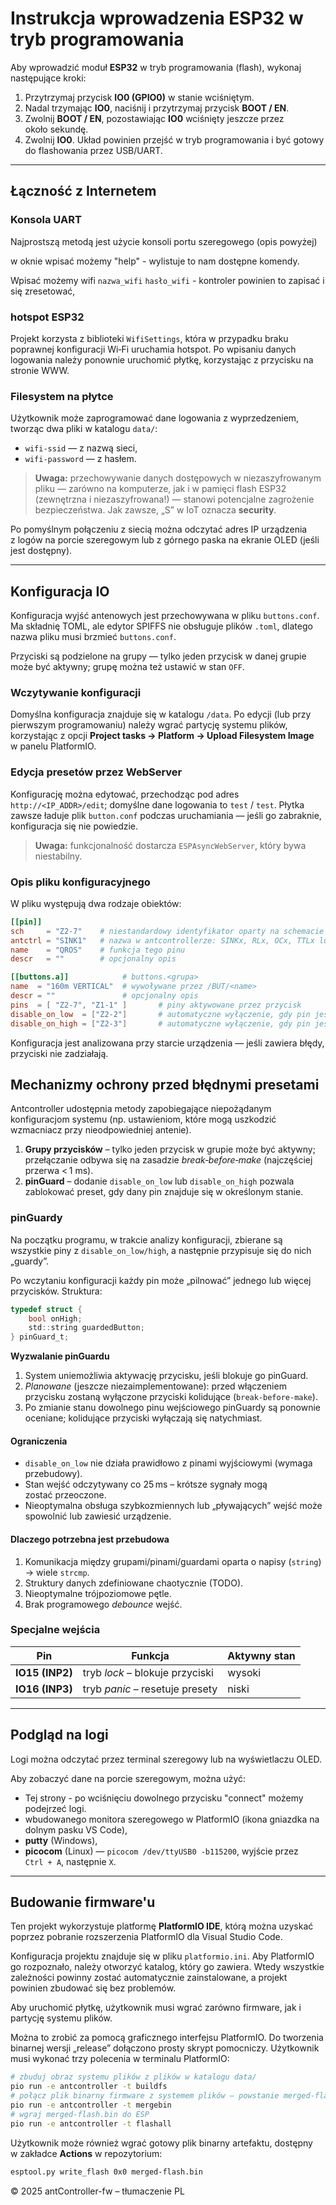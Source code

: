 # Instrukcja wprowadzenia ESP32 w tryb programowania

Aby wprowadzić moduł **ESP32** w tryb programowania (flash), wykonaj następujące kroki:

1. Przytrzymaj przycisk **IO0 (GPIO0)** w stanie wciśniętym.
2. Nadal trzymając **IO0**, naciśnij i przytrzymaj przycisk **BOOT / EN**.
3. Zwolnij **BOOT / EN**, pozostawiając **IO0** wciśnięty jeszcze przez około sekundę.
4. Zwolnij **IO0**. Układ powinien przejść w tryb programowania i być gotowy do flashowania przez USB/UART.

---

## Łączność z Internetem

### Konsola UART
Najprostszą metodą jest użycie konsoli portu szeregowego (opis powyżej)

w oknie wpisać możemy "help" - wylistuje to nam dostępne komendy.

Wpisać możemy wifi `nazwa_wifi` `hasło_wifi` - kontroler powinien to zapisać i się zresetować,


### hotspot ESP32
Projekt korzysta z biblioteki `WifiSettings`, która w przypadku braku poprawnej konfiguracji Wi‑Fi uruchamia hotspot. Po wpisaniu danych logowania należy ponownie uruchomić płytkę, korzystając z przycisku na stronie WWW.

### Filesystem na płytce

Użytkownik może zaprogramować dane logowania z wyprzedzeniem, tworząc dwa pliki w katalogu `data/`:

* `wifi-ssid` — z nazwą sieci,
* `wifi-password` — z hasłem.

> **Uwaga:** przechowywanie danych dostępowych w niezaszyfrowanym pliku — zarówno na komputerze, jak i w pamięci flash ESP32 (zewnętrzna i niezaszyfrowana!) — stanowi potencjalne zagrożenie bezpieczeństwa. Jak zawsze, „S” w IoT oznacza **security**.

Po pomyślnym połączeniu z siecią można odczytać adres IP urządzenia z logów na porcie szeregowym lub z górnego paska na ekranie OLED (jeśli jest dostępny).



 ---


## Konfiguracja IO

Konfiguracja wyjść antenowych jest przechowywana w pliku `buttons.conf`. Ma składnię TOML, ale edytor SPIFFS nie obsługuje plików `.toml`, dlatego nazwa pliku musi brzmieć `buttons.conf`.

Przyciski są podzielone na grupy — tylko jeden przycisk w danej grupie może być aktywny; grupę można też ustawić w stan `OFF`.

### Wczytywanie konfiguracji

Domyślna konfiguracja znajduje się w katalogu `/data`. Po edycji (lub przy pierwszym programowaniu) należy wgrać partycję systemu plików, korzystając z opcji **Project tasks → Platform → Upload Filesystem Image** w panelu PlatformIO.

### Edycja presetów przez WebServer

Konfigurację można edytować, przechodząc pod adres `http://<IP_ADDR>/edit`; domyślne dane logowania to `test` / `test`. Płytka zawsze ładuje plik `button.conf` podczas uruchamiania — jeśli go zabraknie, konfiguracja się nie powiedzie.

> **Uwaga:** funkcjonalność dostarcza `ESPAsyncWebServer`, który bywa niestabilny.

### Opis pliku konfiguracyjnego

W pliku występują dwa rodzaje obiektów:

```toml
[[pin]]
sch     = "Z2-7"    # niestandardowy identyfikator oparty na schemacie
antctrl = "SINK1"   # nazwa w antcontrollerze: SINKx, RLx, OCx, TTLx lub INPx
name    = "QROS"    # funkcja tego pinu
descr   = ""        # opcjonalny opis
```

```toml
[[buttons.a]]            # buttons.<grupa>
name  = "160m VERTICAL"  # wywoływane przez /BUT/<name>
descr = ""               # opcjonalny opis
pins  = [ "Z2-7", "Z1-1" ]       # piny aktywowane przez przycisk
disable_on_low  = ["Z2-2"]       # automatyczne wyłączenie, gdy pin jest niski
disable_on_high = ["Z2-3"]       # automatyczne wyłączenie, gdy pin jest wysoki
```

Konfiguracja jest analizowana przy starcie urządzenia — jeśli zawiera błędy, przyciski nie zadziałają.

## Mechanizmy ochrony przed błędnymi presetami

Antcontroller udostępnia metody zapobiegające niepożądanym konfiguracjom systemu (np. ustawieniom, które mogą uszkodzić wzmacniacz przy nieodpowiedniej antenie).

1. **Grupy przycisków** – tylko jeden przycisk w grupie może być aktywny; przełączanie odbywa się na zasadzie *break‑before‑make* (najczęściej przerwa < 1 ms).
2. **pinGuard** – dodanie `disable_on_low` lub `disable_on_high` pozwala zablokować preset, gdy dany pin znajduje się w określonym stanie.

### pinGuardy

Na początku programu, w trakcie analizy konfiguracji, zbierane są wszystkie piny z `disable_on_low/high`, a następnie przypisuje się do nich „guardy”.

Po wczytaniu konfiguracji każdy pin może „pilnować” jednego lub więcej przycisków. Struktura:

```c
typedef struct {
    bool onHigh;
    std::string guardedButton;
} pinGuard_t;
```

**Wyzwalanie pinGuardu**

1. System uniemożliwia aktywację przycisku, jeśli blokuje go pinGuard.  
2. *Planowane* (jeszcze niezaimplementowane): przed włączeniem przycisku zostaną wyłączone przyciski kolidujące (`break‑before‑make`).  
3. Po zmianie stanu dowolnego pinu wejściowego pinGuardy są ponownie oceniane; kolidujące przyciski wyłączają się natychmiast.

#### Ograniczenia

* `disable_on_low` nie działa prawidłowo z pinami wyjściowymi (wymaga przebudowy).
* Stan wejść odczytywany co 25 ms – krótsze sygnały mogą zostać przeoczone.
* Nieoptymalna obsługa szybkozmiennych lub „pływających” wejść może spowolnić lub zawiesić urządzenie.

#### Dlaczego potrzebna jest przebudowa

1. Komunikacja między grupami/pinami/guardami oparta o napisy (`string`) → wiele `strcmp`.  
2. Struktury danych zdefiniowane chaotycznie (TODO).  
3. Nieoptymalne trójpoziomowe pętle.  
4. Brak programowego *debounce* wejść.

### Specjalne wejścia

| Pin | Funkcja | Aktywny stan |
|-----|---------|--------------|
| **IO15 (INP2)** | tryb *lock* – blokuje przyciski | wysoki |
| **IO16 (INP3)** | tryb *panic* – resetuje presety | niski |


 ---


## Podgląd na logi

Logi można odczytać przez terminal szeregowy lub na wyświetlaczu OLED.

Aby zobaczyć dane na porcie szeregowym, można użyć:

* Tej strony - po wciśnięciu dowolnego przycisku "connect" możemy podejrzeć logi. 
* wbudowanego monitora szeregowego w PlatformIO (ikona gniazdka na dolnym pasku VS Code),
* **putty** (Windows),
* **picocom** (Linux) — `picocom /dev/ttyUSB0 -b115200`, wyjście przez `Ctrl + A`, następnie `X`.





---




## Budowanie firmware'u

Ten projekt wykorzystuje platformę **PlatformIO IDE**, którą można uzyskać poprzez pobranie rozszerzenia PlatformIO dla Visual Studio Code.

Konfiguracja projektu znajduje się w pliku `platformio.ini`. Aby PlatformIO go rozpoznało, należy otworzyć katalog, który go zawiera. Wtedy wszystkie zależności powinny zostać automatycznie zainstalowane, a projekt powinien zbudować się bez problemów.

Aby uruchomić płytkę, użytkownik musi wgrać zarówno firmware, jak i partycję systemu plików.

Można to zrobić za pomocą graficznego interfejsu PlatformIO. Do tworzenia binarnej wersji „release” dołączono prosty skrypt pomocniczy. Użytkownik musi wykonać trzy polecenia w terminalu PlatformIO:

```bash
# zbuduj obraz systemu plików z plików w katalogu data/
pio run -e antcontroller -t buildfs
# połącz plik binarny firmware z systemem plików – powstanie merged-flash.bin
pio run -e antcontroller -t mergebin
# wgraj merged-flash.bin do ESP
pio run -e antcontroller -t flashall
```

Użytkownik może również wgrać gotowy plik binarny artefaktu, dostępny w zakładce **Actions** w repozytorium:

```bash
esptool.py write_flash 0x0 merged-flash.bin
```

© 2025 antController-fw – tłumaczenie PL
